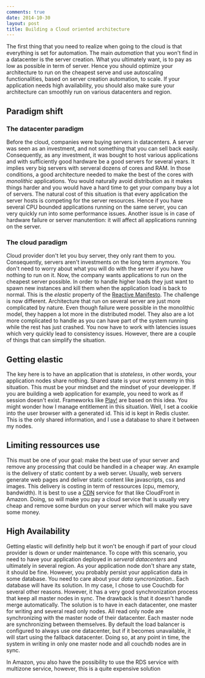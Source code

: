 ```yaml
---
comments: true
date: 2014-10-30
layout: post
title: Building a Cloud oriented architecture
---
```


The first thing that you need to realize when going to the cloud is that everything is set for automation. The main *automation* that you won't find in a datacenter is the server creation. What you ultimately want, is to pay as low as possible in term of server. Hence you should optimize your architecture to run on the cheapest serve and use autoscaling functionalities, based on server creation automation, to scale. If your application needs high availability, you should also make sure your architecture can smoothly run on various datacenters and region.

## Paradigm shift

### The datacenter paradigm
Before the cloud, companies were buying servers in datacenters. A server was seen as an investment, and not something that you can sell back easily. Consequently, as any investment, it was bought to host various applications and with sufficiently good hardware be a good servers for several years. It implies very big servers with serveral dozens of cores and RAM. In those conditions, a good architecture needed to make the best of the cores with *monolithic* applications. You would naturally avoid distribution as it makes things harder and you would have a hard time to get your company buy a lot of servers. The natural cost of this situation is that every application the server hosts is competing for the server resources. Hence if you have several CPU bounded applications running on the same server, you can very quickly run into some performance issues. Another issue is in case of hardware failure or server manutention: it will affect all applications running on the server.

### The cloud paradigm
Cloud provider don't let you buy server, they only rant them to you. Consequently, servers aren't investments on the long term anymore. You don't need to worry about what you will do with the server if you have nothing to run on it. Now, the company wants applications to run on the cheapest server possible. In order to handle higher loads they just want to spawn new instances and kill them when the application load is back to normal. This is the *elastic* property of the  [Reactive Manifesto](http://reactivemanifesto.org). The challenge is now different. Architecture that run on several server are just more complicated by nature. Even though failure were possible in the monolithic model, they happen a lot more in the distributed model. They also are a lot more complicated to handle as you can have part of the system running while the rest has just crashed. You now have to work with latencies issues which very quickly lead to consistency issues. However, there are a couple of things that can simplify the situation.

## Getting elastic

The key here is to have an application that is *stateless*, in other words, your application nodes share nothing. Shared state is your worst ennemy in this situation. This must be your mindset and the mindset of your developper. If you are building a web application for example, you need to work as if session doesn't exist. Frameworks like [Play!](http://playframework.org) are based on this idea. You might wonder how I manage entitlement in this situation. Well, I set a cookie into the user browser with a generated id. This id is kept in Redis cluster. This is the only shared information, and I use a database to share it between my nodes.

## Limiting ressources use

This must be one of your goal: make the best use of your server and remove any processing that could be handled in a cheaper way. An example is the delivery of static content by a web server. Usually, web servers generate web pages and deliver static content like javascripts, css and images. This delivery is costing in term of ressources (cpu, memory, bandwidth). It is best to use a [CDN](http://en.wikipedia.org/wiki/Content_delivery_network) service for that like CloudFront in Amazon. Doing, so will make you pay a cloud service that is usually very cheap and remove some burdun on your server which will make you save some money.

## High Availability 

Getting elastic will definitly help but it won't be enough if part of your cloud provider is down or under maintenance. To cope with this scenario, you need to have your application deployed in *serveral datacenters* and ultimately in several region. As your application node don't share any state, it should be fine. However, you probably persist your application data in some database. You need to care about your *data syncronization*.. Each database will have its solution. In my case, I chose to use Couchdb for several other reasons. However, it has a very good synchronization process that keep all master nodes in sync. The drawback is that it doesn't handle merge automatically. The solution is to have in each datacenter, one master for writing and several read only nodes. All read only node are synchronizing with the master node of their datacenter. Each master node are synchronizing between themselves. By default the load balancer is configured to always use one datacenter, but if it becomes unavailable, it will start using the fallback datacenter. Doing so, at any point in time, the system in writing in only one master node and all couchdb nodes are in sync.

In Amazon, you also have the possibility to use the RDS service with multizone service, however, this is a quite expensive solution
